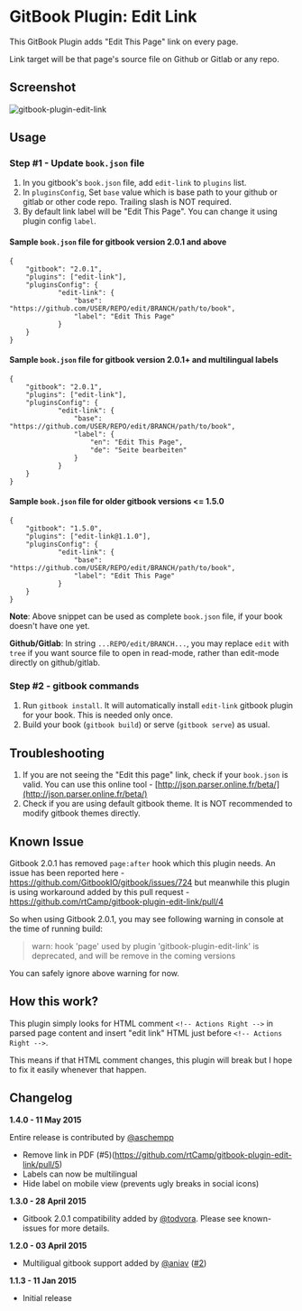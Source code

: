 GitBook Plugin: Edit Link
======================================

This GitBook Plugin adds "Edit This Page" link on every page.

Link target will be that page's source file on Github or Gitlab or any repo.

## Screenshot

![gitbook-plugin-edit-link](https://cloud.githubusercontent.com/assets/4115/5695161/f5b79002-99b8-11e4-821a-d2af6c729348.png)

## Usage

### Step #1 - Update `book.json` file

1. In you gitbook's `book.json` file, add `edit-link` to `plugins` list.
2. In `pluginsConfig`, Set `base` value which is base path to your github or gitlab or other code repo. Trailing slash is NOT required.
3. By default link label will be "Edit This Page". You can change it using plugin config `label`.

#### Sample `book.json` file for gitbook version 2.0.1 and above

```
{
    "gitbook": "2.0.1",
    "plugins": ["edit-link"],
    "pluginsConfig": {
            "edit-link": {
                "base": "https://github.com/USER/REPO/edit/BRANCH/path/to/book",
                "label": "Edit This Page"
            }
    }
}
```

#### Sample `book.json` file for gitbook version 2.0.1+ and multilingual labels

```
{
    "gitbook": "2.0.1",
    "plugins": ["edit-link"],
    "pluginsConfig": {
            "edit-link": {
                "base": "https://github.com/USER/REPO/edit/BRANCH/path/to/book",
                "label": {
                    "en": "Edit This Page",
                    "de": "Seite bearbeiten"
                }
            }
    }
}
```

#### Sample `book.json` file for older gitbook versions <= 1.5.0

```
{
    "gitbook": "1.5.0",
    "plugins": ["edit-link@1.1.0"],
    "pluginsConfig": {
            "edit-link": {
                "base": "https://github.com/USER/REPO/edit/BRANCH/path/to/book",
                "label": "Edit This Page"
            }
    }
}
```

**Note**: Above snippet can be used as complete `book.json` file, if your book doesn't have one yet.

**Github/Gitlab**: In string `...REPO/edit/BRANCH...`, you may replace `edit` with `tree` if you want source file to open in read-mode, rather than edit-mode directly on github/gitlab.

### Step #2 - gitbook commands

1. Run `gitbook install`. It will automatically install `edit-link` gitbook plugin for your book. This is needed only once.
2. Build your book (`gitbook build`) or serve (`gitbook serve`) as usual.

## Troubleshooting

1. If you are not seeing the "Edit this page" link, check if your `book.json` is valid. You can use this online tool - [http://json.parser.online.fr/beta/](http://json.parser.online.fr/beta/)
2. Check if you are using default gitbook theme. It is NOT recommended to modify gitbook themes directly.

## Known Issue

Gitbook 2.0.1 has removed `page:after` hook which this plugin needs. An issue has been reported here - https://github.com/GitbookIO/gitbook/issues/724 but meanwhile this plugin is using workaround added by this pull request - https://github.com/rtCamp/gitbook-plugin-edit-link/pull/4

So when using Gitbook 2.0.1, you may see following warning in console at the time of running build:

> warn: hook 'page' used by plugin 'gitbook-plugin-edit-link' is deprecated, and will be remove in the coming versions

You can safely ignore above warning for now.

## How this work?

This plugin simply looks for HTML comment `<!-- Actions Right -->` in parsed page content and insert "edit link" HTML just before `<!-- Actions Right -->`.

This means if that HTML comment changes, this plugin will break but I hope to fix it easily whenever that happen.

## Changelog

**1.4.0 - 11 May 2015**

Entire release is contributed by [@aschempp](https://github.com/aschempp)

- Remove link in PDF (#5)(https://github.com/rtCamp/gitbook-plugin-edit-link/pull/5)
- Labels can now be multilingual
- Hide label on mobile view (prevents ugly breaks in social icons)

**1.3.0 - 28 April 2015**

- Gitbook 2.0.1 compatibility added by [@todvora](https://github.com/rtCamp/gitbook-plugin-edit-link/pull/4). Please see known-issues for more details.

**1.2.0 - 03 April 2015**

- Multiligual gitbook support added by [@aniav](https://github.com/aniav) ([#2](https://github.com/rtCamp/gitbook-plugin-edit-link/pull/2))

**1.1.3 - 11 Jan 2015**

- Initial release
